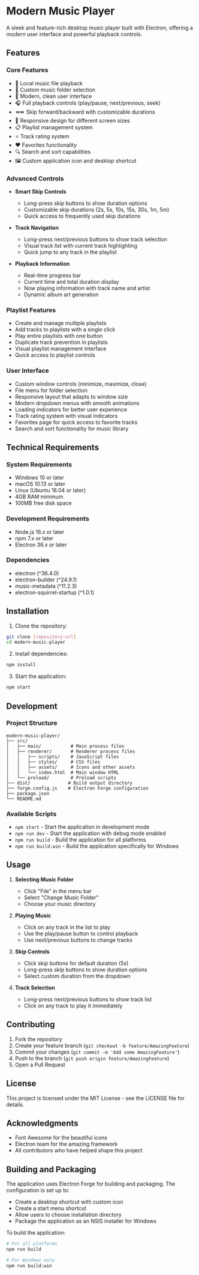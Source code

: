 # Modern Music Player

A sleek and feature-rich desktop music player built with Electron, offering a modern user interface and powerful playback controls.

## Features

### Core Features
- 🎵 Local music file playback
- 📁 Custom music folder selection
- 🎨 Modern, clean user interface
- 🎧 Full playback controls (play/pause, next/previous, seek)
- ⏪⏩ Skip forward/backward with customizable durations
- 📱 Responsive design for different screen sizes
- 📋 Playlist management system
- ⭐ Track rating system
- ❤️ Favorites functionality
- 🔍 Search and sort capabilities
- 🖼️ Custom application icon and desktop shortcut

### Advanced Controls
- **Smart Skip Controls**
  - Long-press skip buttons to show duration options
  - Customizable skip durations (2s, 5s, 10s, 15s, 30s, 1m, 5m)
  - Quick access to frequently used skip durations

- **Track Navigation**
  - Long-press next/previous buttons to show track selection
  - Visual track list with current track highlighting
  - Quick jump to any track in the playlist

- **Playback Information**
  - Real-time progress bar
  - Current time and total duration display
  - Now playing information with track name and artist
  - Dynamic album art generation

### Playlist Features
- Create and manage multiple playlists
- Add tracks to playlists with a single click
- Play entire playlists with one button
- Duplicate track prevention in playlists
- Visual playlist management interface
- Quick access to playlist controls

### User Interface
- Custom window controls (minimize, maximize, close)
- File menu for folder selection
- Responsive layout that adapts to window size
- Modern dropdown menus with smooth animations
- Loading indicators for better user experience
- Track rating system with visual indicators
- Favorites page for quick access to favorite tracks
- Search and sort functionality for music library

## Technical Requirements

### System Requirements
- Windows 10 or later
- macOS 10.13 or later
- Linux (Ubuntu 18.04 or later)
- 4GB RAM minimum
- 100MB free disk space

### Development Requirements
- Node.js 16.x or later
- npm 7.x or later
- Electron 36.x or later

### Dependencies
- electron (^36.4.0)
- electron-builder (^24.9.1)
- music-metadata (^11.2.3)
- electron-squirrel-startup (^1.0.1)

## Installation

1. Clone the repository:
```bash
git clone [repository-url]
cd modern-music-player
```

2. Install dependencies:
```bash
npm install
```

3. Start the application:
```bash
npm start
```

## Development

### Project Structure
```
modern-music-player/
├── src/
│   ├── main/           # Main process files
│   ├── renderer/       # Renderer process files
│   │   ├── scripts/    # JavaScript files
│   │   ├── styles/     # CSS files
│   │   ├── assets/     # Icons and other assets
│   │   └── index.html  # Main window HTML
│   └── preload/        # Preload scripts
├── dist/              # Build output directory
├── forge.config.js    # Electron Forge configuration
├── package.json
└── README.md
```

### Available Scripts
- `npm start` - Start the application in development mode
- `npm run dev` - Start the application with debug mode enabled
- `npm run build` - Build the application for all platforms
- `npm run build:win` - Build the application specifically for Windows

## Usage

1. **Selecting Music Folder**
   - Click "File" in the menu bar
   - Select "Change Music Folder"
   - Choose your music directory

2. **Playing Music**
   - Click on any track in the list to play
   - Use the play/pause button to control playback
   - Use next/previous buttons to change tracks

3. **Skip Controls**
   - Click skip buttons for default duration (5s)
   - Long-press skip buttons to show duration options
   - Select custom duration from the dropdown

4. **Track Selection**
   - Long-press next/previous buttons to show track list
   - Click on any track to play it immediately

## Contributing

1. Fork the repository
2. Create your feature branch (`git checkout -b feature/AmazingFeature`)
3. Commit your changes (`git commit -m 'Add some AmazingFeature'`)
4. Push to the branch (`git push origin feature/AmazingFeature`)
5. Open a Pull Request

## License

This project is licensed under the MIT License - see the LICENSE file for details.

## Acknowledgments

- Font Awesome for the beautiful icons
- Electron team for the amazing framework
- All contributors who have helped shape this project

## Building and Packaging

The application uses Electron Forge for building and packaging. The configuration is set up to:
- Create a desktop shortcut with custom icon
- Create a start menu shortcut
- Allow users to choose installation directory
- Package the application as an NSIS installer for Windows

To build the application:
```bash
# For all platforms
npm run build

# For Windows only
npm run build:win
```